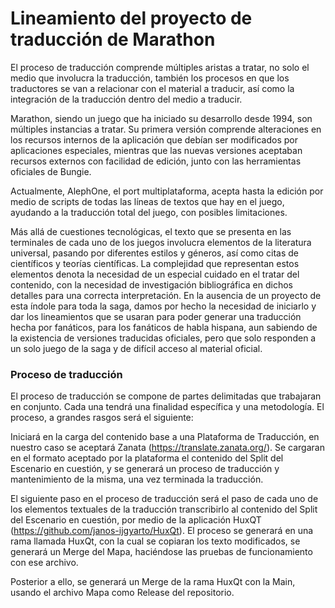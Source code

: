 # Lineamiento del proyecto de traducción de Marathon

El proceso de traducción comprende múltiples aristas a tratar, no solo el medio que involucra la traducción, también los procesos en que los traductores se van a relacionar con el material a traducir, así como la integración de la traducción dentro del medio a traducir.

Marathon, siendo un juego que ha iniciado su desarrollo desde 1994, son múltiples instancias a tratar. Su primera versión comprende alteraciones en los recursos internos de la aplicación que debían ser modificados por aplicaciones especiales, mientras que las nuevas versiones aceptaban recursos externos con facilidad de edición, junto con las herramientas oficiales de Bungie.

Actualmente, AlephOne, el port multiplataforma, acepta hasta la edición por medio de scripts de todas las líneas de textos que hay en el juego, ayudando a la traducción total del juego, con posibles limitaciones.

Más allá de cuestiones tecnológicas, el texto que se presenta en las terminales de cada uno de los juegos involucra elementos de la literatura universal, pasando por diferentes estilos y géneros, así como citas de científicos y teorías científicas. La complejidad que representan estos elementos denota la necesidad de un especial cuidado en el tratar del contenido, con la necesidad de investigación bibliográfica en dichos detalles para una correcta interpretación.
En la ausencia de un proyecto de esta índole para toda la saga, damos por hecho la necesidad de iniciarlo y dar los lineamientos que se usaran para poder generar una traducción hecha por fanáticos, para los fanáticos de habla hispana, aun sabiendo de la existencia de versiones traducidas oficiales, pero que solo responden a un solo juego de la saga y de difícil acceso al material oficial.

### Proceso de traducción

El proceso de traducción se compone de partes delimitadas que trabajaran en conjunto. Cada una tendrá una finalidad específica y una metodología. El proceso, a grandes rasgos será el siguiente:
 

Iniciará en la carga del contenido base a una Plataforma de Traducción, en nuestro caso se aceptará Zanata (https://translate.zanata.org/). Se cargaran en el formato aceptado por la plataforma el contenido del Split del Escenario en cuestión, y se generará un proceso de traducción y mantenimiento de la misma, una vez terminada la traducción.

El siguiente paso en el proceso de traducción será el paso de cada uno de los elementos textuales de la traducción transcribirlo al contenido del Split del Escenario en cuestión, por medio de la aplicación HuxQT (https://github.com/janos-ijgyarto/HuxQt).
El proceso se generará en una rama llamada HuxQt, con la cual se copiaran los texto modificados, se generará un Merge del Mapa, haciéndose las pruebas de funcionamiento con ese archivo.

Posterior a ello, se generará un Merge de la rama HuxQt con la Main, usando el archivo Mapa como Release del repositorio.

